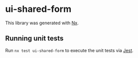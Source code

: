 # ui-shared-form

This library was generated with [Nx](https://nx.dev).

## Running unit tests

Run `nx test ui-shared-form` to execute the unit tests via [Jest](https://jestjs.io).
